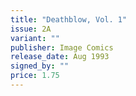 ```yaml
---
title: "Deathblow, Vol. 1"
issue: 2A
variant: ""
publisher: Image Comics
release_date: Aug 1993
signed_by: ""
price: 1.75
---
```

